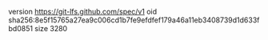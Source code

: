 version https://git-lfs.github.com/spec/v1
oid sha256:8e5f15765a27ea9c006cd1b7fe9efdfef179a46a11eb3408739d1d633fbd0851
size 3280
